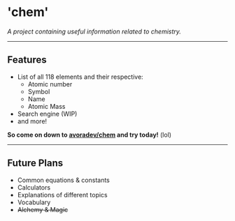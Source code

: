 # 'chem'
*A project containing useful information related to chemistry.*

---
## Features
- List of all 118 elements and their respective:
  - Atomic number
  - Symbol
  - Name
  - Atomic Mass
- Search engine (WIP)
- and more!

**So come on down to [avoradev/chem](https://avoradev.github.io/chem/) and try today!** (lol)

---
## Future Plans
- Common equations & constants
- Calculators
- Explanations of different topics
- Vocabulary
- ~~Alchemy & Magic~~
